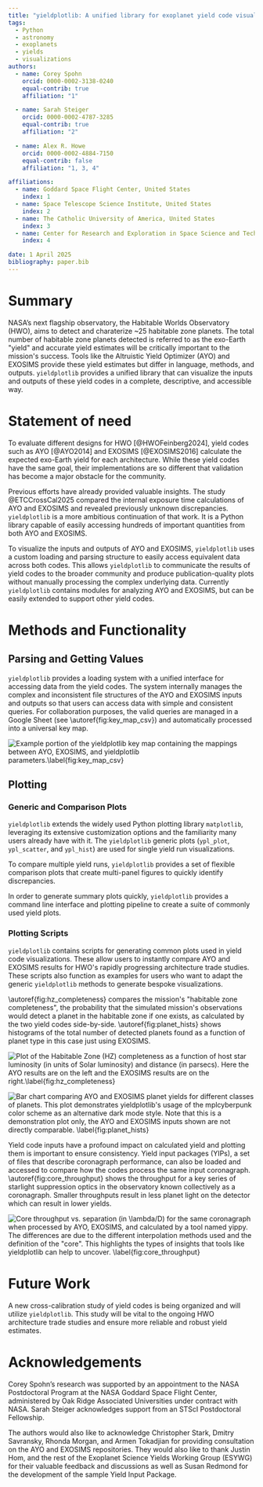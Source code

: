 ```yaml
---
title: "yieldplotlib: A unified library for exoplanet yield code visualizations"
tags:
  - Python
  - astronomy
  - exoplanets
  - yields
  - visualizations
authors:
  - name: Corey Spohn
    orcid: 0000-0002-3138-0240
    equal-contrib: true
    affiliation: "1"

  - name: Sarah Steiger
    orcid: 0000-0002-4787-3285
    equal-contrib: true
    affiliation: "2"

  - name: Alex R. Howe
    orcid: 0000-0002-4884-7150
    equal-contrib: false
    affiliation: "1, 3, 4"

affiliations:
  - name: Goddard Space Flight Center, United States
    index: 1
  - name: Space Telescope Science Institute, United States
    index: 2
  - name: The Catholic University of America, United States
    index: 3
  - name: Center for Research and Exploration in Space Science and Technology, NASA/GSFC, United States
    index: 4

date: 1 April 2025
bibliography: paper.bib
---
```


# Summary

NASA’s next flagship observatory, the Habitable Worlds Observatory (HWO), aims
to detect and charaterize ~25 habitable zone planets. The total number of
habitable zone planets detected is referred to as the exo-Earth "yield" and
accurate yield estimates will be critically important to the mission's success. Tools
like the Altruistic Yield Optimizer (AYO) and EXOSIMS provide these yield
estimates but differ in language, methods, and outputs. `yieldplotlib` provides
a unified library that can visualize the inputs and outputs of these yield
codes in a complete, descriptive, and accessible way.

# Statement of need

To evaluate different designs for HWO [@HWOFeinberg2024], yield codes such as AYO [@AYO2014] and EXOSIMS
[@EXOSIMS2016] calculate the expected exo-Earth yield for each architecture.
While these yield codes have the same goal, their implementations
are so different that validation has become a major obstacle for the community.

Previous efforts have already provided valuable insights. The study @ETCCrossCal2025 compared
the internal exposure time calculations of AYO and EXOSIMS and revealed previously unknown
discrepancies. `yieldplotlib` is a more ambitious continuation of that work.
It is a Python library capable of easily accessing hundreds of important quantities
from both AYO and EXOSIMS.

To visualize the inputs and outputs of AYO and EXOSIMS, `yieldplotlib` uses a custom loading and
parsing structure to easily access equivalent data across both codes.
This allows `yieldplotlib` to communicate the results of yield codes to the broader community
and produce publication-quality plots without manually processing the complex underlying data.
Currently `yieldplotlib` contains modules for analyzing
AYO and EXOSIMS, but can be easily extended to support other yield codes.

# Methods and Functionality

## Parsing and Getting Values

`yieldplotlib` provides a loading system with a unified interface for accessing data from
the yield codes. The system internally manages the complex and inconsistent file structures of the
AYO and EXOSIMS inputs and outputs so that
users can access data with simple and consistent queries.
For collaboration purposes, the valid queries are managed in a Google
Sheet (see \autoref{fig:key_map_csv}) and automatically processed into a universal key map.

![Example portion of the `yieldplotlib` key map containing the
mappings between AYO, EXOSIMS, and `yieldplotlib` parameters.\label{fig:key_map_csv}](figures/ypl_csv_table.jpeg)

## Plotting

### Generic and Comparison Plots

`yieldplotlib` extends the widely used Python plotting library `matplotlib`, leveraging
its extensive customization options and the familiarity many users already have with it.
The `yieldplotlib` generic
plots (`ypl_plot`, `ypl_scatter`, and `ypl_hist`) are used for single yield run visualizations.

To compare multiple yield runs, `yieldplotlib` provides a set of flexible comparison plots
that create multi-panel figures to quickly identify discrepancies.

In order to generate summary plots quickly, `yieldplotlib` provides a command line interface
and plotting pipeline to create a suite of commonly used yield plots.

### Plotting Scripts

`yieldplotlib` contains scripts for generating common plots used in yield code visualizations. These
allow users to instantly compare AYO and EXOSIMS results for HWO's rapidly progressing
architecture trade studies. These scripts also function as examples
for users who want to adapt the generic `yieldplotlib` methods to
generate bespoke visualizations.

\autoref{fig:hz_completeness} compares the mission's "habitable zone completeness", the
probability that the simulated mission's observations would detect a planet in the habitable zone if one exists,
as calculated by the two yield codes side-by-side.
\autoref{fig:planet_hists} shows histograms of the total number of detected
planets found as a function of planet type in this case just using EXOSIMS.

![Plot of the Habitable Zone (HZ) completeness as a function of host star luminosity (in units of
Solar luminosity) and distance (in parsecs). Here the AYO results are on the left and the EXOSIMS
results are on the right.\label{fig:hz_completeness}](figures/hz_completeness.png)

![Bar chart comparing AYO and EXOSIMS planet
yields for different classes of planets. This plot demonstrates
`yieldplotlib`'s usage of the `mplcyberpunk` color scheme as an alternative
dark mode style. Note that this is a demonstration plot only, the AYO and EXOSIMS
inputs shown are not directly comparable.
\label{fig:planet_hists}](figures/comparative_bar_plot_grouped.png)

Yield code inputs have a profound impact on calculated yield and plotting them
is important to ensure consistency.
Yield input packages (YIPs), a set of files that describe
coronagraph performance, can also be loaded and accessed
to compare how the codes process the same input coronagraph.
\autoref{fig:core_throughput} shows the
throughput for a key series of starlight suppression optics in the observatory known
collectively as a coronagraph. Smaller throughputs result in less planet light on the detector
which can result in lower yields.

![Core throughput vs. separation (in $\lambda$/D) for the same coronagraph
when processed by AYO, EXOSIMS, and calculated by a tool named `yippy`.
The differences are due to the different interpolation
methods used and the definition of the "core". This highlights
the types of insights that tools like `yieldplotlib` can help to uncover.
\label{fig:core_throughput}](figures/core_throughput_all_curves.jpeg)

# Future Work

A new cross-calibration study
of yield codes is being organized and will utilize `yieldplotlib`. This study will be vital to
the ongoing HWO architecture trade studies and ensure more reliable and robust yield estimates.

# Acknowledgements

Corey Spohn’s research was supported by an appointment to the NASA Postdoctoral Program at the NASA
Goddard Space Flight Center, administered by Oak Ridge Associated Universities under contract with NASA.
Sarah Steiger acknowledges support from an STScI Postdoctoral Fellowship.

The authors would also like to acknowledge Christopher Stark, Dmitry Savransky, Rhonda Morgan, and
Armen Tokadjian for providing consultation on the AYO and EXOSIMS repositories. They would also like
to thank Justin Hom, and the rest of the Exoplanet Science Yields Working Group (ESYWG) for
their valuable feedback and discussions as well as Susan Redmond for the development of the sample Yield
Input Package.
